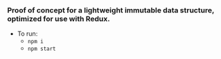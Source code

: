 ### Proof of concept for a lightweight immutable data structure, optimized for use with Redux.



* To run:
    * `npm i`
    * `npm start`
